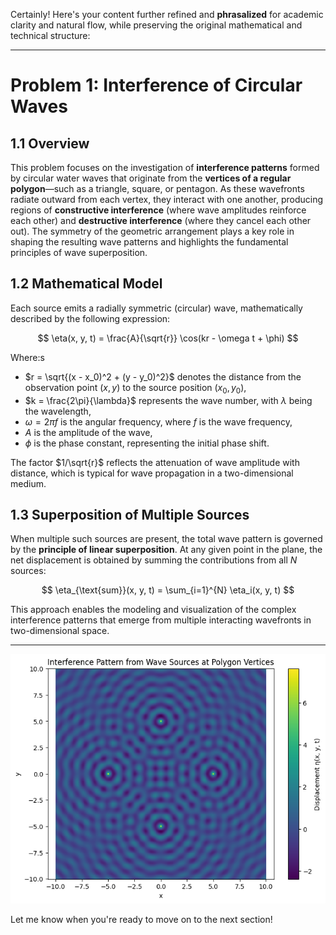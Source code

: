 Certainly! Here's your content further refined and **phrasalized** for academic clarity and natural flow, while preserving the original mathematical and technical structure:

---

# **Problem 1: Interference of Circular Waves**

## **1.1 Overview**

This problem focuses on the investigation of **interference patterns** formed by circular water waves that originate from the **vertices of a regular polygon**—such as a triangle, square, or pentagon. As these wavefronts radiate outward from each vertex, they interact with one another, producing regions of **constructive interference** (where wave amplitudes reinforce each other) and **destructive interference** (where they cancel each other out). The symmetry of the geometric arrangement plays a key role in shaping the resulting wave patterns and highlights the fundamental principles of wave superposition.

## **1.2 Mathematical Model**

Each source emits a radially symmetric (circular) wave, mathematically described by the following expression:

$$
\eta(x, y, t) = \frac{A}{\sqrt{r}} \cos(kr - \omega t + \phi)
$$

Where:s

* $r = \sqrt{(x - x_0)^2 + (y - y_0)^2}$ denotes the distance from the observation point $(x, y)$ to the source position $(x_0, y_0)$,
* $k = \frac{2\pi}{\lambda}$ represents the wave number, with $\lambda$ being the wavelength,
* $\omega = 2\pi f$ is the angular frequency, where $f$ is the wave frequency,
* $A$ is the amplitude of the wave,
* $\phi$ is the phase constant, representing the initial phase shift.

The factor $1/\sqrt{r}$ reflects the attenuation of wave amplitude with distance, which is typical for wave propagation in a two-dimensional medium.

## **1.3 Superposition of Multiple Sources**

When multiple such sources are present, the total wave pattern is governed by the **principle of linear superposition**. At any given point in the plane, the net displacement is obtained by summing the contributions from all $N$ sources:

$$
\eta_{\text{sum}}(x, y, t) = \sum_{i=1}^{N} \eta_i(x, y, t)
$$

This approach enables the modeling and visualization of the complex interference patterns that emerge from multiple interacting wavefronts in two-dimensional space.

---

![alt text](image.png)

Let me know when you're ready to move on to the next section!
